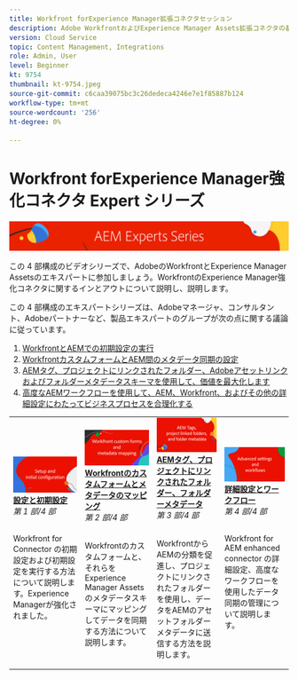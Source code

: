 ```yaml
---
title: Workfront forExperience Manager拡張コネクタセッション
description: Adobe WorkfrontおよびExperience Manager Assets拡張コネクタの基本について説明します。
version: Cloud Service
topic: Content Management, Integrations
role: Admin, User
level: Beginner
kt: 9754
thumbnail: kt-9754.jpeg
source-git-commit: c6caa39075bc3c26dedeca4246e7e1f85887b124
workflow-type: tm+mt
source-wordcount: '256'
ht-degree: 0%

---
```



# Workfront forExperience Manager強化コネクタ Expert シリーズ

![AEM Experts Series](./assets/banner.png)

この 4 部構成のビデオシリーズで、AdobeのWorkfrontとExperience Manager Assetsのエキスパートに参加しましょう。WorkfrontのExperience Manager強化コネクタに関するインとアウトについて説明し、説明します。

この 4 部構成のエキスパートシリーズは、Adobeマネージャ、コンサルタント、Adobeパートナーなど、製品エキスパートのグループが次の点に関する議論に従っています。

1. [WorkfrontとAEMでの初期設定の実行](./setup.md)
2. [WorkfrontカスタムフォームとAEM間のメタデータ同期の設定](./custom-forms.md)
3. [AEMタグ、プロジェクトにリンクされたフォルダー、Adobeアセットリンクおよびフォルダーメタデータスキーマを使用して、価値を最大化します](./aem-tags-project-linked-folders-and-folder-metadata.md)
4. [高度なAEMワークフローを使用して、AEM、Workfront、およびその他の詳細設定にわたってビジネスプロセスを合理化する](./advanced-settings-and-workflows.md)

<table>
  <td>
      <a href="./setup.md">
        <img alt="設定と初期設定" 
             src="./assets/setup.png">
      </a>
      <div>
         <a href="./setup.md"><strong>設定と初期設定</strong></a>
         <br/><em>第 1 部/4 部</em>
      </div>
      <p>
        <br/>
         Workfront for Connector の初期設定および初期設定を実行する方法について説明します。Experience Managerが強化されました。
      </p>
   </td>
   <!-- Workfront custom forms and metadata mapping -->
   <td>
      <a href="./custom-forms.md">
        <img alt="Workfrontのカスタムフォームとメタデータのマッピング" 
             src="./assets/custom-forms.png">
      </a>
      <div>
         <a href="./custom-forms.md"><strong>Workfrontのカスタムフォームとメタデータのマッピング</strong></a>
         <br/><em>第 2 部/4 部</em>
      </div>
      <p>
        <br/>
         Workfrontのカスタムフォームと、それらをExperience Manager Assetsのメタデータスキーマにマッピングしてデータを同期する方法について説明します。
      </p>
    </td>
    <!-- AEM Tags, project linked folders, and folder metadata -->
    <td>
      <a href="./aem-tags-project-linked-folders-and-folder-metadata.md">
        <img alt="AEMタグ、プロジェクトにリンクされたフォルダー、フォルダーメタデータ" 
             src="./assets/aem-tags.png">
      </a>
      <div>
         <a href="./aem-tags-project-linked-folders-and-folder-metadata.md"><strong>AEMタグ、プロジェクトにリンクされたフォルダー、フォルダーメタデータ</strong></a>
         <br/><em>第 3 部/4 部</em> 
      </div>
      <p>
        <br/>
            WorkfrontからAEMの分類を促進し、プロジェクトにリンクされたフォルダーを使用し、データをAEMのアセットフォルダーメタデータに送信する方法を説明します。
      </p>
   </td>   
   <!-- Advanced workflows -->
    <td>
      <a href="./advanced-settings-and-workflows.md">
        <img alt="詳細設定とワークフロー" 
             src="./assets/advanced.png">
      </a>
      <div>
         <a href="./advanced-settings-and-workflows.md"><strong>詳細設定とワークフロー</strong></a>
         <br/><em>第 4 部/4 部</em>
      </div>
      <p>
        <br/>
            Workfront for AEM enhanced connector の詳細設定、高度なワークフローを使用したデータ同期の管理について説明します。
      </p>
   </td>
  </tr>  
</tbody></table>



